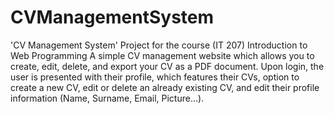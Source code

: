 # CVManagementSystem
'CV Management System' Project for the course (IT 207) Introduction to Web Programming
A simple CV management website which allows you to create, edit, delete, and export your CV as a PDF document. Upon login, the user is presented with their profile, which features their CVs, option to create a new CV, edit or delete an already existing CV, and edit their profile information (Name, Surname, Email, Picture…).
